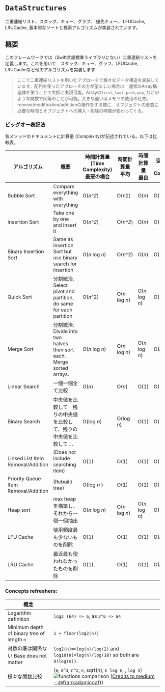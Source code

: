 # ``DataStructures``

二重連結リスト、スタック、キュー、グラフ、 優先キュー、 LFUCache, LRUCache, 基本的なソートと検索アルゴリズムが実装されています。

## 概要

このフレームワークでは（Swift言語標準ライブラリにない）二重連結リストを定義します。これを用いて　スタック、キュー、グラフ、LFUCache, LRUCacheなど他のアルゴリズムを実装します.

> ここで二重連結リストを用いたアプローチで様々なデータ構造を実装しています。配列を使ったアプローチの方が望ましい場合は　通常のArray構造体を使うことで大抵に実現可能。Arrayの`first`, `last`, `push`, `pop`, などのような関数で同等のことが可能。大きな違いはメモリの使用の仕方。remove/modification/additionの操作をする際に　オブジェクトの走査に必要な時間とオブジェクトへの挿入・削除の時間が変わってくる。

### ビッグオー表記法

各メソッドのドキュメントに計算量 (Complexity)が記述されている。以下は比較表。

| アルゴリズム | 概要 | 時間計算量 (Time Complexity) 最悪の場合 | 時間計算量　平均 | 時間計算量　最良 | 空間計算量 (Space Complexity) |
|---|---|---|---|---|---|
| Bubble Sort | Compare everything with everything | O(*n^2*) | О(n2) | O(*n*) | O(1) |
| Insertion Sort | Take one by one and insert it | O(*n^2*) | O(*n^2*) | O(*n*) | O(1) |
| Binary Insertion Sort | Same as Insertion Sort but use binary search for insertion | O(*n* log *n*) | O(*n*^2) | O(*n*) | O(1) |
| Quick Sort | 分割統治. Select pivot and partition, do same for each partition | O(*n*^2) | O(*n* log *n*) | O(*n* log *n*) | O(1) |
| Merge Sort | 分割統治. Divide into two halves then sort each. Merge sorted arrays. | O(*n* log *n*) | O(*n* log *n*) | O(*n* log *n*) | O(*n*) |
| Linear Search | 一個一個全て比較 | O(*n*) | O(*n*) | O(1) | O(1) |
| Binary Search | 中央値を比較して　残りの中央値を比較して、残りの中央値を比較して ... | O(log *n*) | O(log *n*) | O(1) | O(1) |
| Linked List Item Removal/Addition |(Does not include searching item)| O(1) | O(1) | O(1) | O(1) |
| Priority Queue Item Removal/Addition | (Rebuild tree) | O(log *n* ) | O(1) | O(1) | O(1) |
| Heap sort | max heapを構築し、それから一個一個抽出 | O(*n* log *n*) | O(*n* log *n*) | O(*n* log *n*) | O(1) | 
| LFU Cache | 使用頻度最も少ないものを削除 | O(1) | O(1) | O(1)| O(*n*) | 
| LRU Cache | 最近最も使われなかったものを削除 | O(1) | O(1) | O(1)| O(*n*) |

### Concepts refreshers:

| 概念 | |
|---|---|
| Logarithm definition | `log2 (64) => 6`, as `2^6 => 64` |
| Minimum depth of binary tree of length `n` | `1 + floor(log2(n))` |
| 対数の底は関係ない Base does not matter | `log2(n)=>log(n)/log(2)` and  `log10(n)=log(n)/log(10)` so both are  `O(log(n))`. |
| 様々な関数比較 | (`e`, `n^3`, `n^2`, `n`, sqrt(n), `n log n`, , `log n`) ![functions comparison](time-complexity) ([Credits to medium - @frankadamicoaf](https://medium.com/@frankadamicoaf/big-o-time-complexity-48bb5896b036)))| 
